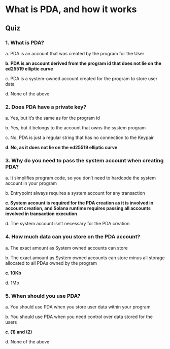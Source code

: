 # What is PDA, and how it works

## Quiz

### 1. What is PDA?

a. PDA is an account that was created by the program for the User

**b. PDA is an account derived from the program id that does not lie on the ed25519 elliptic curve**

c. PDA is a system-owned account created for the program to store user data

d. None of the above

### 2. Does PDA have a private key?

a. Yes, but it’s the same as for the program id

b. Yes, but it belongs to the account that owns the system program

c. No, PDA is just a regular string that has no connection to the Keypair

**d. No, as it does not lie on the ed25519 elliptic curve**

### 3. Why do you need to pass the system account when creating PDA?

a. It simplifies program code, so you don’t need to hardcode the system account in your program

b. Entrypoint always requires a system account for any transaction

**c. System account is required for the PDA creation as it is involved in account creation, and Solana runtime requires passing all accounts involved in transaction execution**

d. The system account isn’t necessary for the PDA creation

### 4. How much data can you store on the PDA account?

a. The exact amount as System owned accounts can store

b. The exact amount as System owned accounts can store minus all storage allocated to all PDAs owned by the program

**c. 10Kb**

d. 1Mb

### 5. When should you use PDA?

a. You should use PDA when you store user data within your program

b. You should use PDA when you need control over data stored for the users

**c. (1) and (2)**

d. None of the above
